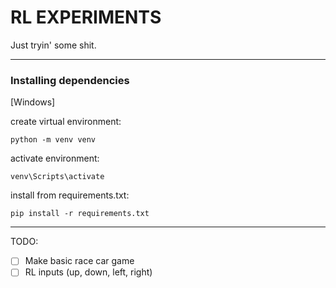 # RL EXPERIMENTS

Just tryin' some shit.

_______________________________

### Installing dependencies
 [Windows]

create virtual environment:
```
python -m venv venv
```

activate environment:
```
venv\Scripts\activate
```

install from requirements.txt:
```
pip install -r requirements.txt
```

_______________________________

TODO:

- [ ] Make basic race car game
- [ ] RL inputs (up, down, left, right)